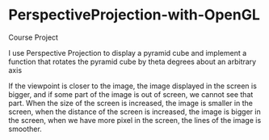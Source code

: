 PerspectiveProjection-with-OpenGL
=================================

Course Project

I use Perspective Projection to display a pyramid cube and implement a function that rotates the pyramid cube by theta degrees about an arbitrary axis

If the viewpoint is closer to the image, the image displayed in the screen is bigger, and if some part of the image is out of screen, we cannot see that part. When the size of the screen is increased, the image is smaller in the screen, when the distance of the screen is increased, the image is bigger in the screen, when we have more pixel in the screen, the lines of the image is smoother.
